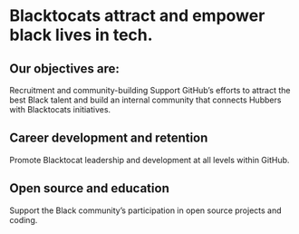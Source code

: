 # Blacktocats attract and empower black lives in tech.

## Our objectives are:

Recruitment and community-building
Support GitHub’s efforts to attract the best Black talent and build an internal community that connects Hubbers with Blacktocats initiatives.

## Career development and retention
Promote Blacktocat leadership and development at all levels within GitHub.

## Open source and education
Support the Black community’s participation in open source projects and coding.
